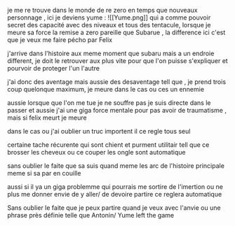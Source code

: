 je me re trouve dans le monde de re zero en temps que nouveaux personnage , ici je deviens yume :
![[Yume.png]]
qui a comme pouvoir secret des capacité avec des niveaux et tous des tentacule, lorsque je meure sa force la remise a zero pareille que Subarue , la difference ici c'est que je veux me faire pécho par Felix 

j'arrive dans l'histoire aux meme moment que subaru mais a un endroie different, je doit le retrouver aux plus vite pour que l'on puisse s'expliquer et pourvoir de proteger l'un l'autre 

j'ai donc des aventage mais aussie des desaventage tell que , je prend trois coup quelonque maximum, je meure dans le cas ou ces un ennemie 

aussie lorsque que l'on me tue je ne souffre pas je suis directe dans le passer et aussie j'ai une giga force mentale pour pas avoir de traumatisme , mais si felix meurt je meure

dans le cas ou j'ai oublier un truc importent il ce regle tous seul

certaine tache récurente qui sont chient et purment utilitair tell que ce brosser les cheveux ou ce couper les ongle sont automatique 

sans oublier le faite que sa suis quand meme les arc de l'histoire principale meme si sa par en couille 

aussi si il ya un giga problemme qui pourrais me sortire de l'imertion ou ne plus me donner envie de y aller/ de devoire partire ce reglera automatique 

Sans oublier le faite que je peux partire quand je veux avec l'anvie ou une phrase près définie telle que Antonin/ Yume left the game 

